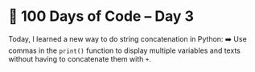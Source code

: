 # 🚀 100 Days of Code – Day 3  

Today, I learned a new way to do string concatenation in Python:
➡️ Use commas in the `print()` function to display multiple variables and texts without having to concatenate them with `+`.
